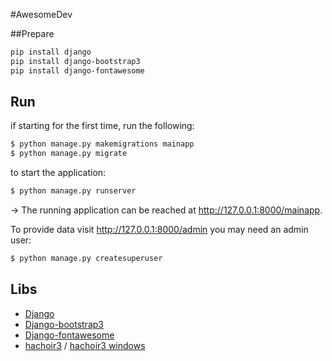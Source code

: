 #AwesomeDev

##Prepare
```bash
pip install django
pip install django-bootstrap3
pip install django-fontawesome
```

## Run
if starting for the first time, run the following:
```bash
$ python manage.py makemigrations mainapp
$ python manage.py migrate
```
to start the application:
```bash
$ python manage.py runserver
```
-> The running application can be reached at <http://127.0.0.1:8000/mainapp>.

To provide data visit <http://127.0.0.1:8000/admin>
you may need an admin user:
```bash
$ python manage.py createsuperuser
```

## Libs
* [Django](https://www.djangoproject.com/)
* [Django-bootstrap3](https://github.com/dyve/django-bootstrap3)
* [Django-fontawesome](https://github.com/redouane/django-fontawesome)
* [hachoir3](https://bitbucket.org/haypo/hachoir3) / [hachoir3 windows](https://pypi.python.org/pypi/hachoir3-superdesk/3.0a1.post2)

